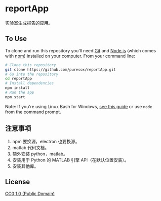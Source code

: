 # reportApp

实验室生成报告的应用。

## To Use

To clone and run this repository you'll need [Git](https://git-scm.com) and [Node.js](https://nodejs.org/en/download/) (which comes with [npm](http://npmjs.com)) installed on your computer. From your command line:

```bash
# Clone this repository
git clone https://github.com/puresox/reportApp.git
# Go into the repository
cd reportApp
# Install dependencies
npm install
# Run the app
npm start
```

Note: If you're using Linux Bash for Windows, [see this guide](https://www.howtogeek.com/261575/how-to-run-graphical-linux-desktop-applications-from-windows-10s-bash-shell/) or use `node` from the command prompt.

## 注意事项

1. npm 要换源，electron 也要换源。
2. matlab 代码文档。
3. 额外安装 python，matlab。
4. 安装用于 Python 的 MATLAB 引擎 API（在默认位置安装）。
5. 安装其他库。

## License

[CC0 1.0 (Public Domain)](LICENSE.md)
